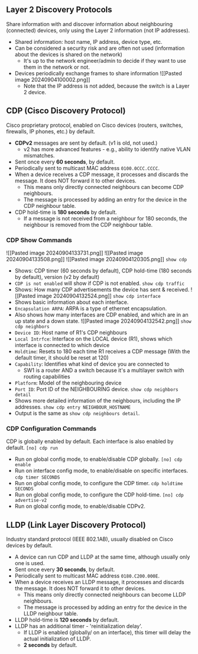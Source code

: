 ## Layer 2 Discovery Protocols
Share information with and discover information about neighbouring (connected) devices, only using the Layer 2 information (not IP addresses).
- Shared information: host name, IP address, device type, etc.
- Can be considered a security risk and are often not used (information about the devices is shared on the network) 
	- It's up to the network engineer/admin to decide if they want to use them in the network or not.
- Devices periodically exchange frames to share information
	![[Pasted image 20240904100002.png]]
	- Note that the IP address is not added, because the switch is a Layer 2 device.
## CDP (Cisco Discovery Protocol)
Cisco proprietary protocol, enabled on Cisco devices (routers, switches, firewalls, IP phones, etc.) by default.
- **CDPv2** messages are sent by default. (v1 is old, not used.)
	- v2 has more advanced features - e.g., ability to identify native VLAN mismatches.
- Sent once every **60 seconds**, by default.
- Periodically sent to multicast MAC address `0100.0CCC.CCCC`.
- When a device receives a CDP message, it processes and discards the message. It does NOT forward it to other devices.
	- This means only directly connected neighbours can become CDP neighbours.
	- The message is processed by adding an entry for the device in the CDP neighbour table.
- CDP hold-time is **180 seconds** by default.
	- If a message is not received from a neighbour for 180 seconds, the neighbour is removed from the CDP neighbour table.
### CDP Show Commands
![[Pasted image 20240904133731.png]]
![[Pasted image 20240904133508.png]]
![[Pasted image 20240904120305.png]]
`show cdp`
- Shows: CDP timer (60 seconds by default), CDP hold-time (180 seconds by default), version (v2 by default)
- `CDP is not enabled` will show if CDP is not enabled.
`show cdp traffic`
- Shows: How many CDP advertisements the device has sent & received.
![[Pasted image 20240904132524.png]]
`show cdp interface`
- Shows basic information about each interface.
- `Encapsulation ARPA`: ARPA is a type of ethernet encapsulation.
- Also shows how many interfaces are CDP enabled, and which are in an up state and a down state.
![[Pasted image 20240904132542.png]]
`show cdp neighbors`
- `Device ID`: Host name of R1's CDP neighbours
- `Local Intrfce`: Interface on the LOCAL device (R1), shows which interface is connected to which device
- `Holdtime`: Resets to 180 each time R1 receives a CDP message (With the default timer, it should be reset at 120)
- `Capability`: Identifies what kind of device you are connected to 
	- SW1 is a router AND a switch because it's a multilayer switch with routing capabilities
- `Platform`: Model of the neighbouring device
- `Port ID`: Port ID of the NEIGHBOURING device.
`show cdp neighbors detail`
- Shows more detailed information of the neighbours, including the IP addresses.
`show cdp entry NEIGHBOUR_HOSTNAME`
- Output is the same as `show cdp neighbours detail`.
### CDP Configuration Commands
CDP is globally enabled by default. Each interface is also enabled by default.
`[no] cdp run`
- Run on global config mode, to enable/disable CDP globally.
`[no] cdp enable`
- Run on interface config mode, to enable/disable on specific interfaces.
`cdp timer SECONDS`
- Run on global config mode, to configure the CDP timer.
`cdp holdtime SECONDS`
- Run on global config mode, to configure the CDP hold-time.
`[no] cdp advertise-v2`
- Run on global config mode, to enable/disable CDPv2.
## LLDP (Link Layer Discovery Protocol)
Industry standard protocol (IEEE 802.1AB), usually disabled on Cisco devices by default.
- A device can run CDP and LLDP at the same time, although usually only one is used.
- Sent once every **30 seconds**, by default.
- Periodically sent to multicast MAC address `0180.C200.000E`.
- When a device receives an LLDP message, it processes and discards the message. It does NOT forward it to other devices.
	- This means only directly connected neighbours can become LLDP neighbours.
	- The message is processed by adding an entry for the device in the LLDP neighbour table.
- LLDP hold-time is **120 seconds** by default.
- LLDP has an additional timer - 'reinitialization delay'.
	- If LLDP is enabled (globally/ on an interface), this timer will delay the actual initialization of LLDP.
	- **2 seconds** by default.